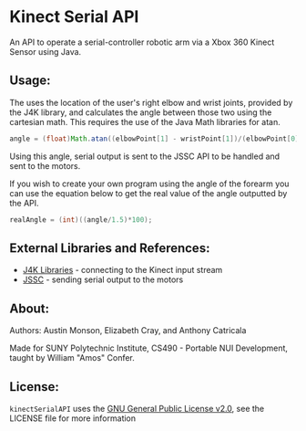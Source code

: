 # Kinect Serial API
An API to operate a serial-controller robotic arm via a Xbox 360 Kinect Sensor using Java.

## Usage:
The uses the location of the user's right elbow and wrist joints, provided by the J4K library, and calculates the angle between those two using the cartesian math. This requires the use of the Java Math libraries for atan.
```java
angle = (float)Math.atan((elbowPoint[1] - wristPoint[1])/(elbowPoint[0] - wristPoint[0]));
```
Using this angle, serial output is sent to the JSSC API to be handled and sent to the motors.

If you wish to create your own program using the angle of the forearm you can use the equation below to get the real value of the angle outputted by the API.
```java 
realAngle = (int)((angle/1.5)*100); 
```
## External Libraries and References:
- [J4K Libraries](http://research.dwi.ufl.edu/ufdw/download.php) - connecting to the Kinect input stream
- [JSSC](https://github.com/scream3r/java-simple-serial-connector/releases) - sending serial output to the motors

## About:
Authors: Austin Monson, Elizabeth Cray, and Anthony Catricala 

Made for SUNY Polytechnic Institute, CS490 - Portable NUI Development, taught by William "Amos" Confer.
## License:
```kinectSerialAPI``` uses the [GNU General Public License v2.0](https://www.gnu.org/licenses/gpl-2.0.html#SEC4), see the LICENSE file for more information
